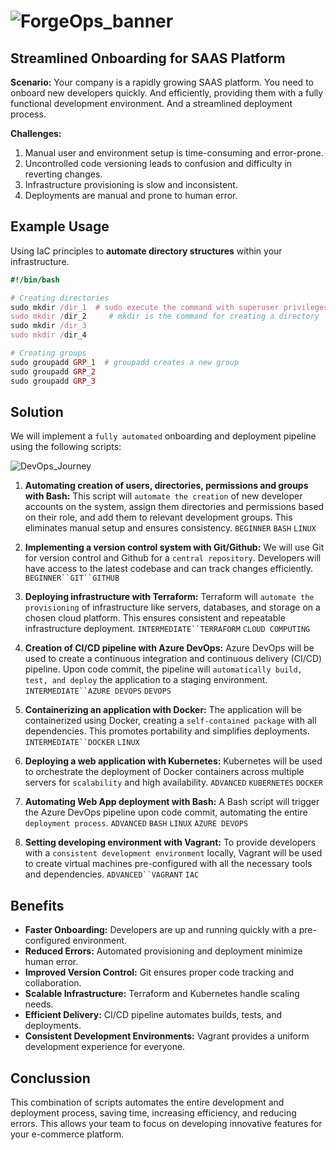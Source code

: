 # ![ForgeOps_banner](https://github.com/AleMorales9011/FORGE-OPS/blob/b3ea1a4c67603b566e740a72ff104e034b9e616d/010-IMAGES/Forge-ops%20banner.jpg)

## Streamlined Onboarding for SAAS Platform

**Scenario:** Your company is a rapidly growing SAAS platform. You need to onboard new developers quickly. And efficiently, providing them with a fully functional development environment. And a streamlined deployment process.

**Challenges:**

1. Manual user and environment setup is time-consuming and error-prone.
2. Uncontrolled code versioning leads to confusion and difficulty in reverting changes.
3. Infrastructure provisioning is slow and inconsistent.
4. Deployments are manual and prone to human error.

## Example Usage

Using IaC principles to **automate directory structures** within your infrastructure.

```ruby
#!/bin/bash

# Creating directories
sudo mkdir /dir_1  # sudo execute the command with superuser privileges
sudo mkdir /dir_2     # mkdir is the command for creating a directory
sudo mkdir /dir_3
sudo mkdir /dir_4

# Creating groups
sudo groupadd GRP_1  # groupadd creates a new group
sudo groupadd GRP_2
sudo groupadd GRP_3

```

## Solution

We will implement a ```fully automated``` onboarding and deployment pipeline using the following scripts:

![DevOps_Journey](https://github.com/AleMorales9011/FORGE-OPS/blob/main/src/images/ForgeOps_diagram.png)

1. **Automating creation of users, directories, permissions and groups with Bash:**
This script will ```automate the creation``` of new developer accounts on the system, assign them directories and permissions based on their role, and add them to relevant development groups. This eliminates manual setup and ensures consistency.
`BEGINNER` `BASH` `LINUX`

2. **Implementing a version control system with Git/Github:**
We will use Git for version control and Github for a ```central repository```. Developers will have access to the latest codebase and can track changes efficiently.
`BEGINNER``GIT``GITHUB`

3. **Deploying infrastructure with Terraform:**
Terraform will ```automate the provisioning``` of infrastructure like servers, databases, and storage on a chosen cloud platform. This ensures consistent and repeatable infrastructure deployment.
`INTERMEDIATE``TERRAFORM` `CLOUD COMPUTING`

4. **Creation of CI/CD pipeline with Azure DevOps:**
Azure DevOps will be used to create a continuous integration and continuous delivery (CI/CD) pipeline. Upon code commit, the pipeline will ```automatically build, test, and deploy``` the application to a staging environment.
`INTERMEDIATE``AZURE DEVOPS` `DEVOPS`

5. **Containerizing an application with Docker:**
The application will be containerized using Docker, creating a ```self-contained package``` with all dependencies. This promotes portability and simplifies deployments.
`INTERMEDIATE``DOCKER` `LINUX`

6. **Deploying a web application with Kubernetes:**
Kubernetes will be used to orchestrate the deployment of Docker containers across multiple servers for ```scalability``` and high availability.
`ADVANCED` `KUBERNETES` `DOCKER`

7. **Automating Web App deployment with Bash:**
A Bash script will trigger the Azure DevOps pipeline upon code commit, automating the entire ```deployment process```.
`ADVANCED` `BASH` `LINUX` `AZURE DEVOPS`

8. **Setting developing environment with Vagrant:**
To provide developers with a ```consistent development environment``` locally, Vagrant will be used to create virtual machines pre-configured with all the necessary tools and dependencies.
`ADVANCED``VAGRANT` `IAC`

## Benefits

* **Faster Onboarding:** Developers are up and running quickly with a pre-configured environment.
* **Reduced Errors:** Automated provisioning and deployment minimize human error.
* **Improved Version Control:** Git ensures proper code tracking and collaboration.
* **Scalable Infrastructure:** Terraform and Kubernetes handle scaling needs.
* **Efficient Delivery:** CI/CD pipeline automates builds, tests, and deployments.
* **Consistent Development Environments:** Vagrant provides a uniform development experience for everyone.

## Conclussion

This combination of scripts automates the entire development and deployment process, saving time, increasing efficiency, and reducing errors. This allows your team to focus on developing innovative features for your e-commerce platform.
